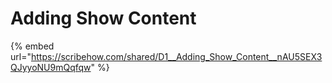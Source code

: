 # Adding Show Content

{% embed url="https://scribehow.com/shared/D1__Adding_Show_Content__nAU5SEX3QJyyoNU9mQqfqw" %}

